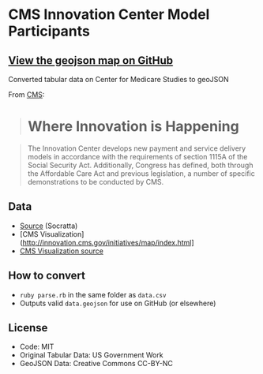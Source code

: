 # CMS Innovation Center Model Participants

## [View the geojson map on GitHub](data.geojson)

Converted tabular data on Center for Medicare Studies to geoJSON

From [CMS](http://innovation.cms.gov/initiatives/map/index.html):

> # Where Innovation is Happening

> The Innovation Center develops new payment and service delivery models in accordance with the requirements of section 1115A of the Social Security Act. Additionally, Congress has defined, both through the Affordable Care Act and previous legislation, a number of specific demonstrations to be conducted by CMS. 

## Data

* [Source](https://data.cms.gov/dataset/CMS-Innovation-Center-Model-Participants/x8pc-u7ta) (Socratta)
* [CMS Visualization](http://innovation.cms.gov/initiatives/map/index.html]
* [CMS Visualization source](https://github.com/CMSgov/CMS-GoogleMaps-Socrata-Integration)

## How to convert

* `ruby parse.rb` in the same folder as `data.csv`
* Outputs valid `data.geojson` for use on GitHub (or elsewhere)

## License

* Code: MIT
* Original Tabular Data: US Government Work
* GeoJSON Data: Creative Commons CC-BY-NC